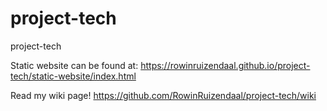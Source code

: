 # project-tech
project-tech

Static website can be found at:
https://rowinruizendaal.github.io/project-tech/static-website/index.html

Read my wiki page!
https://github.com/RowinRuizendaal/project-tech/wiki
